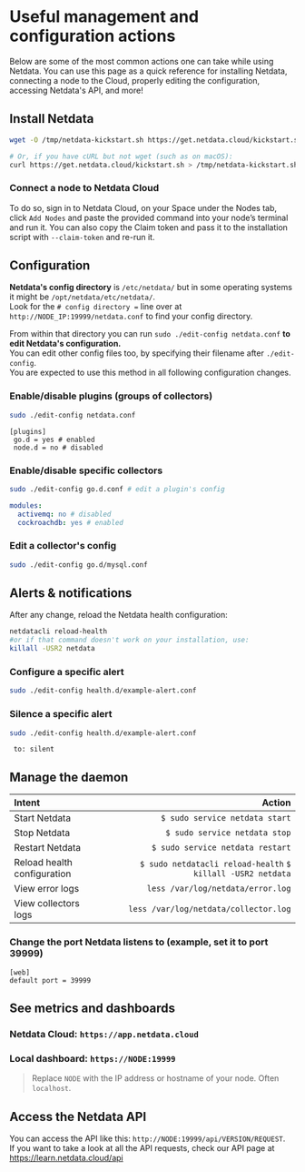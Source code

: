 # Useful management and configuration actions

Below are some of the most common actions one can take while using Netdata. You can use this page as a quick reference for installing Netdata, connecting a node to the Cloud, properly editing the configuration, accessing Netdata's API, and more!

## Install Netdata

```bash
wget -O /tmp/netdata-kickstart.sh https://get.netdata.cloud/kickstart.sh && sh /tmp/netdata-kickstart.sh

# Or, if you have cURL but not wget (such as on macOS):
curl https://get.netdata.cloud/kickstart.sh > /tmp/netdata-kickstart.sh && sh /tmp/netdata-kickstart.sh
```

### Connect a node to Netdata Cloud

To do so, sign in to Netdata Cloud, on your Space under the Nodes tab, click `Add Nodes` and paste the provided command into your node’s terminal and run it.
You can also copy the Claim token and pass it to the installation script with `--claim-token` and re-run it.

## Configuration

**Netdata's config directory** is `/etc/netdata/` but in some operating systems it might be `/opt/netdata/etc/netdata/`.  
Look for the `# config directory =` line over at `http://NODE_IP:19999/netdata.conf` to find your config directory.

From within that directory you can run `sudo ./edit-config netdata.conf` **to edit Netdata's configuration.**  
You can edit other config files too, by specifying their filename after `./edit-config`.  
You are expected to use this method in all following configuration changes.

### Enable/disable plugins (groups of collectors)

```bash
sudo ./edit-config netdata.conf
```

```text
[plugins]
 go.d = yes # enabled
 node.d = no # disabled
```

### Enable/disable specific collectors

```bash
sudo ./edit-config go.d.conf # edit a plugin's config
```

```yaml
modules:
  activemq: no # disabled
  cockroachdb: yes # enabled
```

### Edit a collector's config

```bash
sudo ./edit-config go.d/mysql.conf
```

## Alerts & notifications

After any change, reload the Netdata health configuration:

```bash
netdatacli reload-health
#or if that command doesn't work on your installation, use:
killall -USR2 netdata
```

### Configure a specific alert

```bash
sudo ./edit-config health.d/example-alert.conf
```

### Silence a specific alert

```bash
sudo ./edit-config health.d/example-alert.conf
```

```text
 to: silent
```

## Manage the daemon

| Intent                      |                                                      Action |
|:----------------------------|------------------------------------------------------------:|
| Start Netdata               |                              `$ sudo service netdata start` |
| Stop Netdata                |                               `$ sudo service netdata stop` |
| Restart Netdata             |                            `$ sudo service netdata restart` |
| Reload health configuration | `$ sudo netdatacli reload-health` `$ killall -USR2 netdata` |
| View error logs             |                           `less /var/log/netdata/error.log` |
| View collectors logs        |                       `less /var/log/netdata/collector.log` |

### Change the port Netdata listens to (example, set it to port 39999)

```text
[web]
default port = 39999
```

## See metrics and dashboards

### Netdata Cloud: `https://app.netdata.cloud`

### Local dashboard: `https://NODE:19999`

> Replace `NODE` with the IP address or hostname of your node. Often `localhost`.

## Access the Netdata API

You can access the API like this: `http://NODE:19999/api/VERSION/REQUEST`.  
If you want to take a look at all the API requests, check our API page at <https://learn.netdata.cloud/api>
